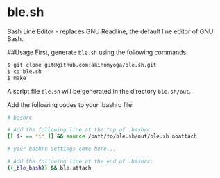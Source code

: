 # ble.sh
Bash Line Editor - replaces GNU Readline, the default line editor of GNU Bash.

##Usage
First, generate `ble.sh` using the following commands:
```bash
$ git clone git@github.com:akinomyoga/ble.sh.git
$ cd ble.sh
$ make
```
A script file `ble.sh` will be generated in the directory `ble.sh/out`.

Add the following codes to your .bashrc file.
```bash
# bashrc

# Add the following line at the top of .bashrc:
[[ $- == *i* ]] && source /path/to/ble.sh/out/ble.sh noattach

# your bashrc settings come here...

# Add the following line at the end of .bashrc:
((_ble_bash)) && ble-attach
```

